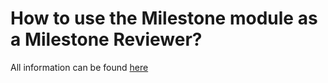 # **How to use the Milestone module as a Milestone Reviewer?**

All information can be found [here](https://docs.projectcatalyst.io/catalyst-basics/project-onboarding/funded-proposers-fp/statement-of-milestones/how-to-use-the-milestone-module-in-f10/approval-of-the-proof-of-achievement/using-the-milestone-module/roles-and-responsibilities/milestone-reviewer-using-the-milestone-module)
